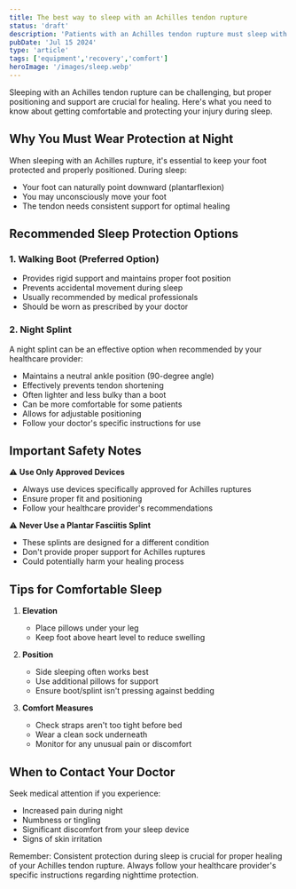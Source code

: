 ```yaml
---
title: The best way to sleep with an Achilles tendon rupture
status: 'draft'
description: 'Patients with an Achilles tendon rupture must sleep with a walking boot or night splint to protect their tendon and promote healing.'
pubDate: 'Jul 15 2024'
type: 'article'
tags: ['equipment','recovery','comfort']
heroImage: '/images/sleep.webp'
---
```


Sleeping with an Achilles tendon rupture can be challenging, but proper positioning and support are crucial for healing. Here's what you need to know about getting comfortable and protecting your injury during sleep.

## Why You Must Wear Protection at Night

When sleeping with an Achilles rupture, it's essential to keep your foot protected and properly positioned. During sleep:

- Your foot can naturally point downward (plantarflexion)
- You may unconsciously move your foot
- The tendon needs consistent support for optimal healing

## Recommended Sleep Protection Options

### 1. Walking Boot (Preferred Option)

- Provides rigid support and maintains proper foot position
- Prevents accidental movement during sleep
- Usually recommended by medical professionals
- Should be worn as prescribed by your doctor

### 2. Night Splint

A night splint can be an effective option when recommended by your healthcare provider:

- Maintains a neutral ankle position (90-degree angle)
- Effectively prevents tendon shortening
- Often lighter and less bulky than a boot
- Can be more comfortable for some patients
- Allows for adjustable positioning
- Follow your doctor's specific instructions for use

## Important Safety Notes

⚠️ **Use Only Approved Devices**

- Always use devices specifically approved for Achilles ruptures
- Ensure proper fit and positioning
- Follow your healthcare provider's recommendations

⚠️ **Never Use a Plantar Fasciitis Splint**

- These splints are designed for a different condition
- Don't provide proper support for Achilles ruptures
- Could potentially harm your healing process

## Tips for Comfortable Sleep

1. **Elevation**
   - Place pillows under your leg
   - Keep foot above heart level to reduce swelling

2. **Position**
   - Side sleeping often works best
   - Use additional pillows for support
   - Ensure boot/splint isn't pressing against bedding

3. **Comfort Measures**
   - Check straps aren't too tight before bed
   - Wear a clean sock underneath
   - Monitor for any unusual pain or discomfort

## When to Contact Your Doctor

Seek medical attention if you experience:

- Increased pain during night
- Numbness or tingling
- Significant discomfort from your sleep device
- Signs of skin irritation

Remember: Consistent protection during sleep is crucial for proper healing of your Achilles tendon rupture. Always follow your healthcare provider's specific instructions regarding nighttime protection.

